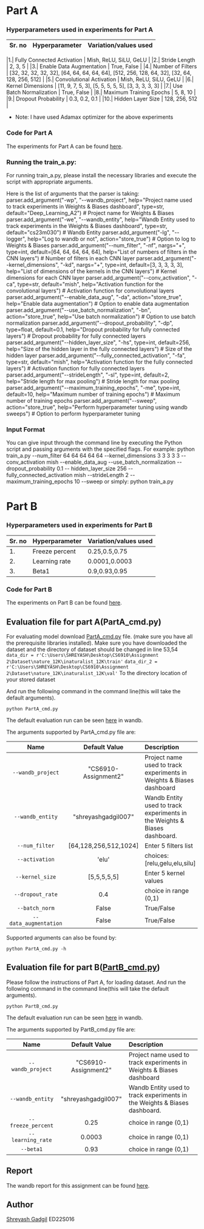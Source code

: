 # Part A
### Hyperparameters used in experiments for Part A
|Sr. no| Hyperparameter| Variation/values used|
|------|---------------|-----------------|

|1.| Fully Connected Activation | Mish, ReLU, SiLU, GeLU |
|2.| Stride Length | 2, 3, 5 |
|3.| Enable Data Augmentation | True, False |
|4.| Number of Filters | [32, 32, 32, 32, 32], [64, 64, 64, 64, 64], [512, 256, 128, 64, 32], [32, 64, 128, 256, 512] |
|5.| Convolutional Activation | Mish, ReLU, SiLU, GeLU |
|6.| Kernel Dimensions | [11, 9, 7, 5, 3], [5, 5, 5, 5, 5], [3, 3, 3, 3, 3] |
|7.| Use Batch Normalization | True, False |
|8.| Maximum Training Epochs | 5, 8, 10 |
|9.| Dropout Probability | 0.3, 0.2, 0.1 |
|10.| Hidden Layer Size | 128, 256, 512 |

- Note: I have used Adamax optimizer for the above experiments

###  Code for Part A

The experiments for Part A can be found [here](https://github.com/jaiksd/DeepLearning_Assignment_2/blob/main/part%20A/Part_A_CS23M030.ipynb).
### Running the train_a.py:
For running train_a.py, please install the necessary libraries and execute the script with appropriate arguments.

Here is the list of arguments that the parser is taking:
parser.add_argument("-wp", "--wandb_project", help="Project name used to track experiments in Weights & Biases dashboard", type=str, default="Deep_Learning_A2")  # Project name for Weights & Biases
parser.add_argument("-we", "--wandb_entity", help="Wandb Entity used to track experiments in the Weights & Biases dashboard", type=str, default="cs23m030")  # Wandb Entity
parser.add_argument("-lg", "--logger", help="Log to wandb or not", action="store_true")  # Option to log to Weights & Biases
parser.add_argument("--num_filter", "-nf", nargs="+", type=int, default=[64, 64, 64, 64, 64], help="List of numbers of filters in the CNN layers")  # Number of filters in each CNN layer
parser.add_argument("--kernel_dimensions", "-kd", nargs="+", type=int, default=[3, 3, 3, 3, 3], help="List of dimensions of the kernels in the CNN layers")  # Kernel dimensions for each CNN layer
parser.add_argument("--conv_activation", "-ca", type=str, default="mish", help="Activation function for the convolutional layers")  # Activation function for convolutional layers
parser.add_argument("--enable_data_aug", "-da", action="store_true", help="Enable data augmentation")  # Option to enable data augmentation
parser.add_argument("--use_batch_normalization", "-bn", action="store_true", help="Use batch normalization")  # Option to use batch normalization
parser.add_argument("--dropout_probability", "-dp", type=float, default=0.1, help="Dropout probability for fully connected layers")  # Dropout probability for fully connected layers
parser.add_argument("--hidden_layer_size", "-hs", type=int, default=256, help="Size of the hidden layer in the fully connected layers")  # Size of the hidden layer
parser.add_argument("--fully_connected_activation", "-fa", type=str, default="mish", help="Activation function for the fully connected layers")  # Activation function for fully connected layers
parser.add_argument("--strideLength", "-sl", type=int, default=2, help="Stride length for max pooling")  # Stride length for max pooling
parser.add_argument("--maximum_training_epochs", "-me", type=int, default=10, help="Maximum number of training epochs")  # Maximum number of training epochs
parser.add_argument("--sweep", action="store_true", help="Perform hyperparameter tuning using wandb sweeps")  # Option to perform hyperparameter tuning


### Input Format

You can give input through the command line by executing the Python script and passing arguments with the specified flags. For example:
 python train_a.py --num_filter 64 64 64 64 64 --kernel_dimensions 3 3 3 3 3 --conv_activation mish --enable_data_aug --use_batch_normalization --dropout_probability 0.1 --  hidden_layer_size 256 --fully_connected_activation mish --strideLength 2 --maximum_training_epochs 10 --sweep
or simply:
 python train_a.py



# Part B
### Hyperparameters used in experiments for Part B
|Sr. no| Hyperparameter| Variation/values used|
|------|---------------|-----------------|
|1.| Freeze percent| 0.25,0.5,0.75|
|2.| Learning rate| 0.0001,0.0003|
|3.| Beta1| 0.9,0.93,0.95|

### Code for Part B

The experiments on Part B can be found [here](https://github.com/Shreyash007/CS6910-Assignment2/blob/main/Assignment2_part-B.ipynb).


## Evaluation file for part A(PartA_cmd.py)

For evaluating model download [PartA_cmd.py](https://github.com/Shreyash007/CS6910-Assignment2/blob/main/PartA_cmd.py) file. (make sure you have all the prerequisite libraries installed). 
Make sure you have downloaded the dataset and the directory of dataset should be changed in line 53,54
```data_dir = r'C:\Users\SHREYASH\Desktop\CS6910\Assignment 2\Dataset\nature_12K\inaturalist_12K\train'``` 
```data_dir_2 = r'C:\Users\SHREYASH\Desktop\CS6910\Assignment 2\Dataset\nature_12K\inaturalist_12K\val'```
To the directory location of your stored dataset

And run the following command in the command line(this will take the default arguments).
```
python PartA_cmd.py 
```
The default evaluation run can be seen [here](https://wandb.ai/shreyashgadgil007/shreyashgadgil007/runs/) in wandb.


The arguments supported by PartA_cmd.py file are:

| Name | Default Value | Description |
| :---: | :-------------: | :----------- |
| `--wandb_project` | "CS6910-Assignment2" | Project name used to track experiments in Weights & Biases dashboard |
| `--wandb_entity` | "shreyashgadgil007"  | Wandb Entity used to track experiments in the Weights & Biases dashboard. | 
| `--num_filter` |[64,128,256,512,1024] | Enter 5 filters list | 
| `--activation` | 'elu' | choices:[relu,gelu,elu,silu] |
| `--kernel_size` | [5,5,5,5,5] | Enter 5 kernel values |
| `--dropout_rate` | 0.4 | choice in range (0,1) |
| `--batch_norm` | False | True/False |
| `--data_augmentation` | False | True/False |

Supported arguments can also be found by:
```
python PartA_cmd.py -h
```
## Evaluation file for part B([PartB_cmd.py](https://github.com/Shreyash007/CS6910-Assignment2/blob/main/PartB_cmd.py))
Please follow the instructions of Part A, for loading dataset.
And run the following command in the command line(this will take the default arguments).
```
python PartB_cmd.py 
```
The default evaluation run can be seen [here](https://wandb.ai/shreyashgadgil007/shreyashgadgil007/runs/) in wandb.


The arguments supported by PartB_cmd.py file are:

| Name | Default Value | Description |
| :---: | :-------------: | :----------- |
| `--wandb_project` | "CS6910-Assignment2" | Project name used to track experiments in Weights & Biases dashboard |
| `--wandb_entity` | "shreyashgadgil007"  | Wandb Entity used to track experiments in the Weights & Biases dashboard. | 
| `--freeze_percent` | 0.25 | choice in range (0,1) |
| `--learning_rate` | 0.0003 | choice in range (0,1)|
| `--beta1` | 0.93 | choice in range (0,1) |

## Report

The wandb report for this assignment can be found [here](https://wandb.ai/shreyashgadgil007/CS6910-Assignment2/reports/CS6910-Assignment-2--VmlldzozOTAzMTc4).
## Author
[Shreyash Gadgil](https://github.com/Shreyash007)
ED22S016
